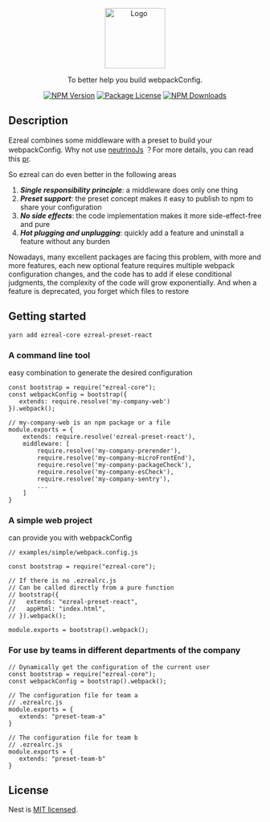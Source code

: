 <p align="center">
  <img src="https://avatars3.githubusercontent.com/u/76786353?s=400&u=76272f064f1b2866e7bae1b3be8edd5fe11bd071&v=4" width="120" alt="Logo" />
</p>

[circleci-image]: https://img.shields.io/circleci/build/github/nestjs/nest/master?token=abc123def456
[circleci-url]: https://circleci.com/gh/nestjs/nest

  <p align="center">To better help you build webpackConfig.</p>
    <p align="center">
<a href="https://www.npmjs.com/~ezreal-core" target="_blank"><img src="https://img.shields.io/npm/v/ezreal-core.svg" alt="NPM Version" /></a>
<a href="https://www.npmjs.com/~ezreal-core" target="_blank"><img src="https://img.shields.io/npm/l/ezreal-core.svg" alt="Package License" /></a>
<a href="https://www.npmjs.com/~ezreal-core" target="_blank"><img src="https://img.shields.io/npm/dm/ezreal-core.svg" alt="NPM Downloads" /></a>
</p>
  <!--[![Backers on Open Collective](https://opencollective.com/nest/backers/badge.svg)](https://opencollective.com/nest#backer)
  [![Sponsors on Open Collective](https://opencollective.com/nest/sponsors/badge.svg)](https://opencollective.com/nest#sponsor)-->

## Description

Ezreal combines some middleware with a preset to build your webpackConfig. Why not use [neutrinoJs](https://neutrinojs.org/) ？For more details, you can read this [pr](https://github.com/neutrinojs/neutrino/pull/1653).

So ezreal can do even better in the following areas
1. ***Single responsibility principle***: a middleware does only one thing
2. ***Preset support***: the preset concept makes it easy to publish to npm to share your configuration
3. ***No side effects***: the code implementation makes it more side-effect-free and pure
4. ***Hot plugging and unplugging***: quickly add a feature and uninstall a feature without any burden

Nowadays, many excellent packages are facing this problem, with more and more features, each new optional feature requires multiple webpack configuration changes, and the code has to add if elese conditional judgments, the complexity of the code will grow exponentially. And when a feature is deprecated, you forget which files to restore

## Getting started
```
yarn add ezreal-core ezreal-preset-react
```

### A command line tool
easy combination to generate the desired configuration
```
const bootstrap = require("ezreal-core");
const webpackConfig = bootstrap({
   extends: require.resolve('my-company-web')
}).webpack();

// my-company-web is an npm package or a file
module.exports = {
	extends: require.resolve('ezreal-preset-react'),
    middleware: [
    	require.resolve('my-company-prerender'),
        require.resolve('my-company-microFrontEnd'),
        require.resolve('my-company-packageCheck'),
        require.resolve('my-company-esCheck'),
        require.resolve('my-company-sentry'),
        ...
    ]
}
```


### A simple web project
can provide you with webpackConfig
```
// examples/simple/webpack.config.js

const bootstrap = require("ezreal-core");

// If there is no .ezrealrc.js
// Can be called directly from a pure function
// bootstrap({
//   extends: "ezreal-preset-react",
//   appHtml: "index.html",
// }).webpack();

module.exports = bootstrap().webpack();
```

### For use by teams in different departments of the company
```
// Dynamically get the configuration of the current user
const bootstrap = require("ezreal-core");
const webpackConfig = bootstrap().webpack();

// The configuration file for team a
// .ezrealrc.js
module.exports = {
   extends: "preset-team-a"
}

// The configuration file for team b
// .ezrealrc.js
module.exports = {
   extends: "preset-team-b"
}
```

## License

Nest is [MIT licensed](LICENSE).
